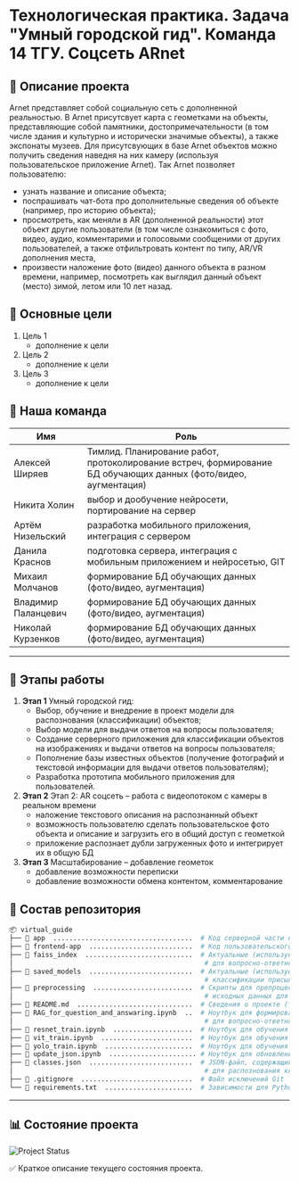 # Технологическая практика. Задача "Умный городской гид". Команда 14 ТГУ. Соцсеть ARnet

## 📝 Описание проекта

Arnet представляет собой социальную сеть с дополненной реальностью.
В Arnet присутсвует карта с геометками на объекты, представляющие собой
памятники, достопримечательности (в том числе здания и культурно и исторически значимые объекты),
а также экспонаты музеев.
Для присутсвующих в базе Arnet объектов можно получить сведения
наведня на них камеру (используя пользовательское приложение Arnet).
Так Arnet позволяет пользователю:
- узнать название и описание объекта;
- поспрашивать чат-бота про дополнительные сведения об объекте (например, про историю объекта);
- просмотреть, как меняли в AR (дополненной реальности) этот объект
другие пользователи (в том числе ознакомиться с фото, видео, аудио, комментарими
и голосовыми сообщеними от другиx пользователей, а также отфильтровать контент
по типу, AR/VR дополнения места,
- произвести наложение фото (видео) данного объекта в разном времени, например,
посмотреть как выглядил данный объект (место) зимой, летом или 10 лет назад.

## 🎯 Основные цели

1. Цель 1
   - дополнение к цели
2. Цель 2
   - дополнение к цели
3. Цель 3
   - дополнение к цели

## 👥 Наша команда

| Имя               | Роль                |
|-------------------|--------------------|
| Алексей Ширяев         | Тимлид. Планирование работ, протоколирование встреч, формирование БД обучающих данных (фото/видео, аугментация)             |
| Никита Холин         | выбор и дообучение нейросети, портирование на сервер            |
| Артём Низельский        | разработка мобильного приложения, интеграция с сервером           |
| Данила Краснов      | подготовка сервера, интеграция с мобильным приложением и нейросетью, GIT         |
| Михаил Молчанов       | формирование БД обучающих данных (фото/видео, аугментация)          |
| Владимир Паланцевич      | формирование БД обучающих данных (фото/видео, аугментация)          |
| Николай Курзенков      | формирование БД обучающих данных (фото/видео, аугментация)          |

---

## :date: Этапы работы

1. **Этап 1** Умный городской гид:
    - Выбор, обучение и внедрение в проект модели для распознования
(классификации) объектов;
    - Выбор модели для выдачи ответов на вопросы пользователя;
    - Создание серверного приложения для классификации объектов на изображениях
и выдачи ответов на вопросы пользователя;
    - Пополнение базы известных объектов (получение фотографий и текстовой
информации для выдачи ответов пользователям);
    - Разработка прототипа мобильного приложения для пользователей.
2. **Этап 2** Этап 2: AR соцсеть
   – работа с видеопотоком с камеры в реальном времени
   - наложение текстового описания на распознанный объект
   - возможность пользователю сделать пользовательское фото объекта и описание и загрузить его в общий доступ с геометкой
   - приложение распознает дубли загруженных фото и интегрирует их в общую БД
3. **Этап 3**  Масштабирование
   – добавление геометок
   - добавление возможности переписки
   - добавление возможности обмена контентом, комментарование

## 📂 Состав репозитория

```bash
📦 virtual_guide
├── 📁 app  ...................................  # Код серверной части проекта
├── 📁 frontend-app  ..........................  # Код пользовательского приложения
├── 📁 faiss_index  ...........................  # Актуальные (используемые) векторы
│                                                # для вопросно-ответной системы
├── 📁 saved_models  ..........................  # Актуальные (используемые) модели для
│                                                # классификации присылаемых изобаржений
├── 📁 preprocessing  .........................  # Скрипты для препроцессинга (подготовки
│                                                # исходных данных для обучения)
├── 📄 README.md  .............................  # Сведения о проекте (текущий файл)
├── 📄 RAG_for_question_and_answaring.ipynb  ..  # Ноутбук для формирования векторов
│                                                # для вопросно-ответной системы
├── 📄 resnet_train.ipynb  ....................  # Ноутбук для обучения модели resnet
├── 📄 vit_train.ipynb  .......................  # Ноутбук для обучения модели vit
├── 📄 yolo_train.ipynb  ......................  # Ноутбук для обучения моделй yolo
├── 📄 update_json.ipynb  ...................... # Ноутбук для обновления classes.json
├── 📄 classes.json  ..........................  # JSON-файл, содержащий перечень доступных
│                                                # для распознования классов
├── 📄 .gitignore  ............................  # Файл исключений Git
└── 📄 requirements.txt  ......................  # Зависимости для Python
```
---

## 📊 Состояние проекта

![Project Status](https://img.shields.io/badge/status-active-success.svg)

:white_check_mark: Краткое описание текущего состояния проекта.
